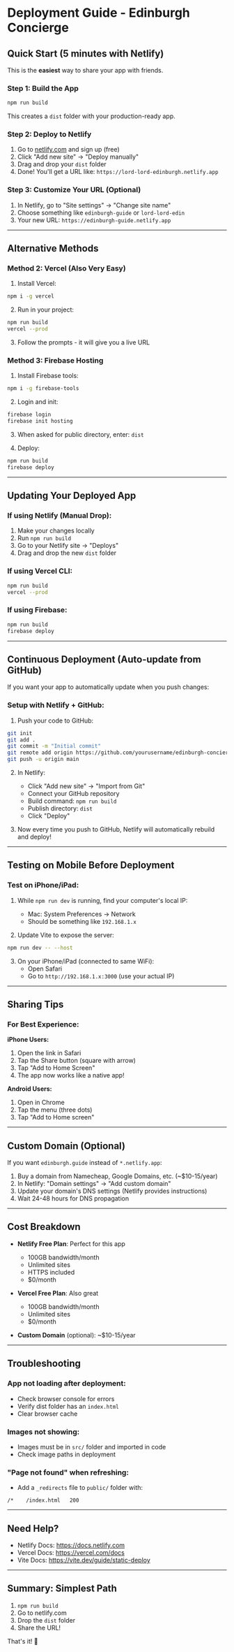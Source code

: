 # Deployment Guide - Edinburgh Concierge

## Quick Start (5 minutes with Netlify)

This is the **easiest** way to share your app with friends.

### Step 1: Build the App

```bash
npm run build
```

This creates a `dist` folder with your production-ready app.

### Step 2: Deploy to Netlify

1. Go to [netlify.com](https://netlify.com) and sign up (free)
2. Click "Add new site" → "Deploy manually"
3. Drag and drop your `dist` folder
4. Done! You'll get a URL like: `https://lord-lord-edinburgh.netlify.app`

### Step 3: Customize Your URL (Optional)

1. In Netlify, go to "Site settings" → "Change site name"
2. Choose something like `edinburgh-guide` or `lord-lord-edin`
3. Your new URL: `https://edinburgh-guide.netlify.app`

---

## Alternative Methods

### Method 2: Vercel (Also Very Easy)

1. Install Vercel:
```bash
npm i -g vercel
```

2. Run in your project:
```bash
npm run build
vercel --prod
```

3. Follow the prompts - it will give you a live URL

### Method 3: Firebase Hosting

1. Install Firebase tools:
```bash
npm i -g firebase-tools
```

2. Login and init:
```bash
firebase login
firebase init hosting
```

3. When asked for public directory, enter: `dist`

4. Deploy:
```bash
npm run build
firebase deploy
```

---

## Updating Your Deployed App

### If using Netlify (Manual Drop):
1. Make your changes locally
2. Run `npm run build`
3. Go to your Netlify site → "Deploys"
4. Drag and drop the new `dist` folder

### If using Vercel CLI:
```bash
npm run build
vercel --prod
```

### If using Firebase:
```bash
npm run build
firebase deploy
```

---

## Continuous Deployment (Auto-update from GitHub)

If you want your app to automatically update when you push changes:

### Setup with Netlify + GitHub:

1. Push your code to GitHub:
```bash
git init
git add .
git commit -m "Initial commit"
git remote add origin https://github.com/yourusername/edinburgh-concierge.git
git push -u origin main
```

2. In Netlify:
   - Click "Add new site" → "Import from Git"
   - Connect your GitHub repository
   - Build command: `npm run build`
   - Publish directory: `dist`
   - Click "Deploy"

3. Now every time you push to GitHub, Netlify will automatically rebuild and deploy!

---

## Testing on Mobile Before Deployment

### Test on iPhone/iPad:

1. While `npm run dev` is running, find your computer's local IP:
   - Mac: System Preferences → Network
   - Should be something like `192.168.1.x`

2. Update Vite to expose the server:
```bash
npm run dev -- --host
```

3. On your iPhone/iPad (connected to same WiFi):
   - Open Safari
   - Go to `http://192.168.1.x:3000` (use your actual IP)

---

## Sharing Tips

### For Best Experience:

**iPhone Users:**
1. Open the link in Safari
2. Tap the Share button (square with arrow)
3. Tap "Add to Home Screen"
4. The app now works like a native app!

**Android Users:**
1. Open in Chrome
2. Tap the menu (three dots)
3. Tap "Add to Home screen"

---

## Custom Domain (Optional)

If you want `edinburgh.guide` instead of `*.netlify.app`:

1. Buy a domain from Namecheap, Google Domains, etc. (~$10-15/year)
2. In Netlify: "Domain settings" → "Add custom domain"
3. Update your domain's DNS settings (Netlify provides instructions)
4. Wait 24-48 hours for DNS propagation

---

## Cost Breakdown

- **Netlify Free Plan**: Perfect for this app
  - 100GB bandwidth/month
  - Unlimited sites
  - HTTPS included
  - $0/month

- **Vercel Free Plan**: Also great
  - 100GB bandwidth/month
  - Unlimited sites
  - $0/month

- **Custom Domain** (optional): ~$10-15/year

---

## Troubleshooting

### App not loading after deployment:
- Check browser console for errors
- Verify dist folder has an `index.html`
- Clear browser cache

### Images not showing:
- Images must be in `src/` folder and imported in code
- Check image paths in deployment

### "Page not found" when refreshing:
- Add a `_redirects` file to `public/` folder with:
```
/*    /index.html   200
```

---

## Need Help?

- Netlify Docs: https://docs.netlify.com
- Vercel Docs: https://vercel.com/docs
- Vite Docs: https://vite.dev/guide/static-deploy

---

## Summary: Simplest Path

1. `npm run build`
2. Go to netlify.com
3. Drop the `dist` folder
4. Share the URL!

That's it! 🎉

